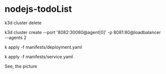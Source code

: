 # nodejs-todoList

k3d cluster delete

k3d cluster create --port '8082:30080@agent[0]' -p 8081:80@loadbalancer --agents 2

k apply -f manifests/deployment.yaml

k apply -f manifests/service.yaml

See, the picture
